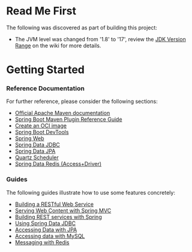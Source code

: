 # Read Me First
The following was discovered as part of building this project:

* The JVM level was changed from '1.8' to '17', review the [JDK Version Range](https://github.com/spring-projects/spring-framework/wiki/Spring-Framework-Versions#jdk-version-range) on the wiki for more details.

# Getting Started

### Reference Documentation
For further reference, please consider the following sections:

* [Official Apache Maven documentation](https://maven.apache.org/guides/index.html)
* [Spring Boot Maven Plugin Reference Guide](https://docs.spring.io/spring-boot/docs/3.2.0-M1/maven-plugin/reference/html/)
* [Create an OCI image](https://docs.spring.io/spring-boot/docs/3.2.0-M1/maven-plugin/reference/html/#build-image)
* [Spring Boot DevTools](https://docs.spring.io/spring-boot/docs/3.2.0-M1/reference/htmlsingle/index.html#using.devtools)
* [Spring Web](https://docs.spring.io/spring-boot/docs/3.2.0-M1/reference/htmlsingle/index.html#web)
* [Spring Data JDBC](https://docs.spring.io/spring-boot/docs/3.2.0-M1/reference/htmlsingle/index.html#data.sql.jdbc)
* [Spring Data JPA](https://docs.spring.io/spring-boot/docs/3.2.0-M1/reference/htmlsingle/index.html#data.sql.jpa-and-spring-data)
* [Quartz Scheduler](https://docs.spring.io/spring-boot/docs/3.2.0-M1/reference/htmlsingle/index.html#io.quartz)
* [Spring Data Redis (Access+Driver)](https://docs.spring.io/spring-boot/docs/3.2.0-M1/reference/htmlsingle/index.html#data.nosql.redis)

### Guides
The following guides illustrate how to use some features concretely:

* [Building a RESTful Web Service](https://spring.io/guides/gs/rest-service/)
* [Serving Web Content with Spring MVC](https://spring.io/guides/gs/serving-web-content/)
* [Building REST services with Spring](https://spring.io/guides/tutorials/rest/)
* [Using Spring Data JDBC](https://github.com/spring-projects/spring-data-examples/tree/master/jdbc/basics)
* [Accessing Data with JPA](https://spring.io/guides/gs/accessing-data-jpa/)
* [Accessing data with MySQL](https://spring.io/guides/gs/accessing-data-mysql/)
* [Messaging with Redis](https://spring.io/guides/gs/messaging-redis/)

